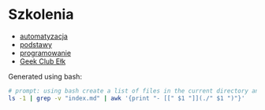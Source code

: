 # Szkolenia

- [automatyzacja](./automatyzacja)
- [podstawy](./podstawy)
- [programowanie](programowanie.md)
- [Geek Club Ełk](../geekclub)


Generated using bash:
```bash
# prompt: using bash create a list of files in the current directory and output the links to those files using markdown language
ls -1 | grep -v "index.md" | awk '{print "- [[" $1 "]](./" $1 ")"}'
```
